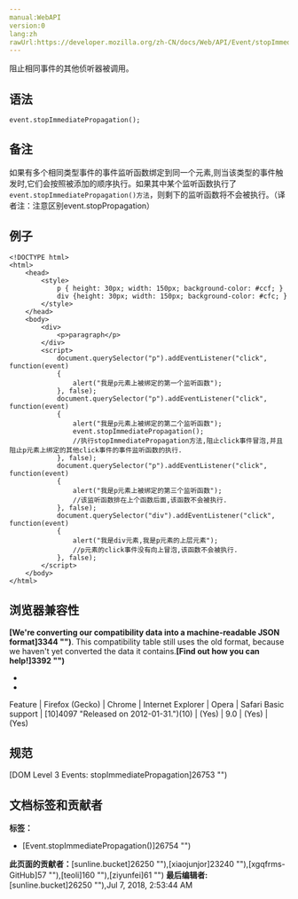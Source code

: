 ```yaml
---
manual:WebAPI
version:0
lang:zh
rawUrl:https://developer.mozilla.org/zh-CN/docs/Web/API/Event/stopImmediatePropagation
---
```






阻止相同事件的其他侦听器被调用。


## 语法<a name="Syntax"></a>

```
event.stopImmediatePropagation();
```

## 备注<a name="Notes"></a>


如果有多个相同类型事件的事件监听函数绑定到同一个元素,则当该类型的事件触发时,它们会按照被添加的顺序执行。如果其中某个监听函数执行了`event.stopImmediatePropagation()方法`，则剩下的监听函数将不会被执行。（译者注：注意区别event.stopPropagation）


## 例子<a name="例子"></a>

```
<!DOCTYPE html>
<html>
    <head>
        <style>
            p { height: 30px; width: 150px; background-color: #ccf; }
            div {height: 30px; width: 150px; background-color: #cfc; }
        </style>
    </head>
    <body>
        <div>
            <p>paragraph</p>
        </div>
        <script>
            document.querySelector("p").addEventListener("click", function(event)
            {
                alert("我是p元素上被绑定的第一个监听函数");
            }, false);
            document.querySelector("p").addEventListener("click", function(event)
            {
                alert("我是p元素上被绑定的第二个监听函数");
                event.stopImmediatePropagation();
                //执行stopImmediatePropagation方法,阻止click事件冒泡,并且阻止p元素上绑定的其他click事件的事件监听函数的执行.
            }, false);
            document.querySelector("p").addEventListener("click", function(event)
            {
                alert("我是p元素上被绑定的第三个监听函数");
                //该监听函数排在上个函数后面,该函数不会被执行.
            }, false);
            document.querySelector("div").addEventListener("click", function(event)
            {
                alert("我是div元素,我是p元素的上层元素");
                //p元素的click事件没有向上冒泡,该函数不会被执行.
            }, false);
        </script>
    </body>
</html>
```

## 浏览器兼容性<a name="浏览器兼容性"></a>


**[We&#39;re converting our compatibility data into a machine-readable JSON format]3344 "")**. This compatibility table still uses the old format, because we haven&#39;t yet converted the data it contains.**[Find out how you can help!]3392 "")**


* 
* 

Feature | Firefox (Gecko) | Chrome | Internet Explorer | Opera | Safari 
Basic support | [10]4097 "Released on 2012-01-31.")(10) | (Yes) | 9.0 | (Yes) | (Yes) 




## 规范<a name="Specification"></a>


[DOM Level 3 Events: stopImmediatePropagation]26753 "")




## 文档标签和贡献者
**标签：**
* [Event.stopImmediatePropagation()]26754 "")

**此页面的贡献者：**[sunline.bucket]26250 ""),[xiaojunjor]23240 ""),[xgqfrms-GitHub]57 ""),[teoli]160 ""),[ziyunfei]61 "")
**最后编辑者:**[sunline.bucket]26250 ""),<time>Jul 7, 2018, 2:53:44 AM</time>


